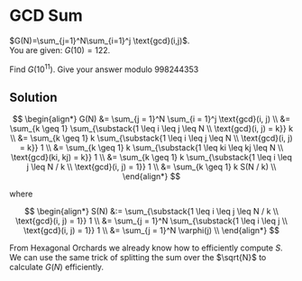 # GCD Sum

$G(N)=\sum_{j=1}^N\sum_{i=1}^j \text{gcd}(i,j)$. <br />
You are given: $G(10)=122$.

Find $G(10^{11})$. Give your answer modulo 998244353

## Solution

$$
\begin{align*}
G(N)
&= \sum_{j = 1}^N \sum_{i = 1}^j \text{gcd}(i, j) \\
&= \sum_{k \geq 1} \sum_{\substack{1 \leq i \leq j \leq N \\ \text{gcd}(i, j) = k}} k \\
&= \sum_{k \geq 1} k \sum_{\substack{1 \leq i \leq j \leq N \\ \text{gcd}(i, j) = k}} 1 \\
&= \sum_{k \geq 1} k \sum_{\substack{1 \leq ki \leq kj \leq N \\ \text{gcd}(ki, kj) = k}} 1 \\
&= \sum_{k \geq 1} k \sum_{\substack{1 \leq i \leq j \leq N / k \\ \text{gcd}(i, j) = 1}} 1 \\
&= \sum_{k \geq 1} k S(N / k) \\
\end{align*}
$$

where

$$
\begin{align*}
S(N)
&:= \sum_{\substack{1 \leq i \leq j \leq N / k \\ \text{gcd}(i, j) = 1}} 1 \\
&= \sum_{j = 1}^N \sum_{\substack{1 \leq i \leq j \\ \text{gcd}(i, j) = 1}} 1 \\
&= \sum_{j = 1}^N \varphi(j) \\
\end{align*}
$$

From Hexagonal Orchards we already know how to efficiently compute $S$. We can use the same trick of splitting the sum over the $\sqrt{N}$ to calculate $G(N)$ efficiently.
